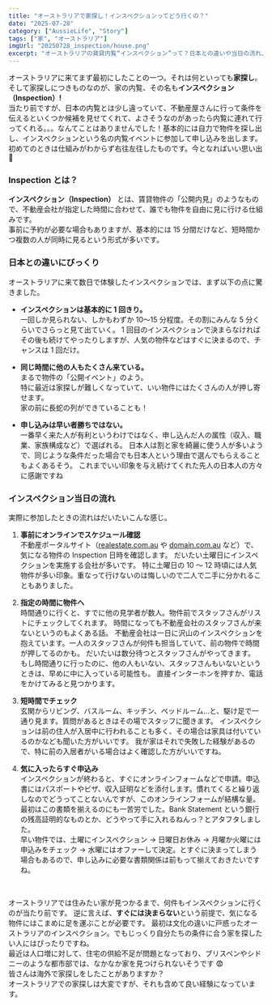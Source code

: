 ```yaml
---
title: "オーストラリアで家探し！インスペクションってどう行くの？"
date: "2025-07-28"
category: ["AussieLife", "Story"]
tags: ["家", "オーストラリア"]
imgUrl: "20250728_inspection/house.png"
excerpt: "オーストラリアの賃貸内覧“インスペクション”って？日本との違いや当日の流れ、申し込みの注意点を体験ベースで紹介します。"
---
```


オーストラリアに来てまず最初にしたことの一つ。それは何といっても**家探し**。  
そして家探しにつきものなのが、家の内覧、その名も**インスペクション（Inspection）!**  
当たり前ですが、日本の内覧とは少し違っていて、不動産屋さんに行って条件を伝えるといくつか候補を見せてくれて、よさそうなのがあったら内覧に連れて行ってくれる。。。なんてことはありませんでした！基本的には自力で物件を探し出し、インスペクションという名の内覧イベントに参加して申し込みを出します。初めてのときは仕組みがわからず右往左往したものです。今となればいい思い出 🤣

### Inspection とは？

**インスペクション（Inspection）** とは、賃貸物件の「公開内見」のようなもので、不動産会社が指定した時間に合わせて、誰でも物件を自由に見に行ける仕組みです。  
事前に予約が必要な場合もありますが、基本的には 15 分間だけなど、短時間かつ複数の人が同時に見るという形式が多いです。

### 日本との違いにびっくり

オーストラリアに来て数日で体験したインスペクションでは、まず以下の点に驚きました。

- **インスペクションは基本的に 1 回きり。**  
  一回しか見られない、しかもわずか 10〜15 分程度。その割にみんな 5 分くらいでさらっと見て出ていく。
  1 回目のインスペクションで決まらなければその後も続けてやったりしますが、人気の物件などはすぐに決まるので、チャンスは 1 回だけ。

- **同じ時間に他の人もたくさん来ている。**  
  まるで物件の「公開イベント」のよう。  
  特に最近は家探しが難しくなっていて、いい物件にはたくさんの人が押し寄せます。  
  家の前に長蛇の列ができていることも！

- **申し込みは早い者勝ちではない。**  
  一番早く来た人が有利というわけではなく、申し込んだ人の属性（収入、職業、家族構成など）で選ばれる。
  日本人は割と家を綺麗に使う人が多いようで、同じような条件だった場合でも日本人という理由で選んでもらえることもよくあるそう。
  これまでいい印象を与え続けてくれた先人の日本人の方々に感謝ですね

### インスペクション当日の流れ

実際に参加したときの流れはだいたいこんな感じ。

1. **事前にオンラインでスケジュール確認**  
   不動産ポータルサイト（[realestate.com.au](https://www.realestate.com.au/) や [domain.com.au](https://www.domain.com.au/) など）で、気になる物件の Inspection 日時を確認します。
   だいたい土曜日にインスペクションを実施する会社が多いです。
   特に土曜日の 10 ～ 12 時頃には人気物件が多い印象。重なって行けないのは悔しいので二人で二手に分かれることもありました。

2. **指定の時間に物件へ**  
   時間通りに行くと、すでに他の見学者が数人。物件前でスタッフさんがリストにチェックしてくれます。
   時間になっても不動産会社のスタッフさんが来ないというのもよくある話。
   不動産会社は一日に沢山のインスペクションを抱えています。一人のスタッフさんが何件も担当していて、前の物件で時間が押してるのかも。
   だいたいは数分待つとスタッフさんがやってきます。
   もし時間通りに行ったのに、他の人もいない、スタッフさんもいないというときは、早めに中に入っている可能性も。
   直接インターホンを押すか、電話をかけてみると見つかります。

3. **短時間でチェック**  
   玄関からリビング、バスルーム、キッチン、ベッドルーム…と、駆け足で一通り見ます。質問があるときはその場でスタッフに聞きます。
   インスペクションは前の住人が入居中に行われることも多く、その場合は家具は付いているのかなども聞いた方がいいです。
   我が家はそれで失敗した経験があるので、特に前の入居者がいる場合はよく確認した方がいいですね。

4. **気に入ったらすぐ申込み**  
   インスペクションが終わると、すぐにオンラインフォームなどで申請。申込書にはパスポートやビザ、収入証明などを添付します。慣れてくると繰り返しなのでどうってことないんですが、このオンラインフォームが結構な量。最初はこの書類を揃えるのにも一苦労でした。Bank Statement という銀行の残高証明的なものとか、どうやって手に入れるねんっ？とアタフタしました。  
   早い物件では、土曜にインスペクション → 日曜日お休み → 月曜か火曜には申込みをチェック → 水曜にはオファーして決定。とすぐに決まってしまう場合もあるので、申し込みに必要な書類関係は前もって揃えておきたいですね。

&nbsp;
&nbsp;
&nbsp;

オーストラリアでは住みたい家が見つかるまで、何件もインスペクションに行くのが当たり前です。
逆に言えば、**すぐには決まらない**という前提で、気になる物件にはこまめに足を運ぶことが必要です。
最初は文化の違いに戸惑ったオーストラリアのインスペクション。でもじっくり自分たちの条件に合う家を探したい人にはぴったりですね。  
最近は人口増に対して、住宅の供給不足が問題となっており、ブリスベンやシドニーのような都市部では、なかなか家を見つけられないそうです 😨  
皆さんは海外で家探しをしたことがありますか？  
オーストラリアでの家探しは大変ですが、それも含めて良い経験になっています。
